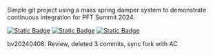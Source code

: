Simple git project using a mass spring damper system to demonstrate 
continuous integration for PFT Summit 2024.

[![Static Badge](https://img.shields.io/badge/PFT-Workshop-blue)](https://acampbel.github.io/Mass-Spring-Damper-PFT-2024)
[![Static Badge](https://img.shields.io/badge/MATLAB-Test_Results-orange)](https://acampbel.github.io/Mass-Spring-Damper-PFT-2024/test-results)
[![Static Badge](https://img.shields.io/badge/MATLAB-Code_Coverage-green)](https://acampbel.github.io/Mass-Spring-Damper-PFT-2024/coverage)

bv20240408: Review, deleted 3 commits, sync fork with AC